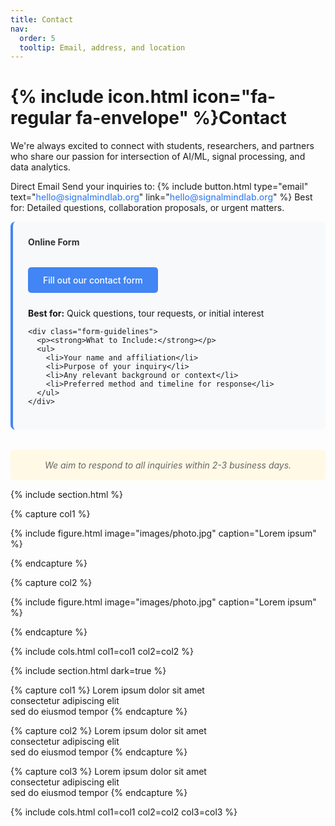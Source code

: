 ```yaml
---
title: Contact
nav:
  order: 5
  tooltip: Email, address, and location
---
```


# {% include icon.html icon="fa-regular fa-envelope" %}Contact

We're always excited to connect with students, researchers, and partners who share 
our passion for intersection of AI/ML, signal processing, and data analytics. 


Direct Email
Send your inquiries to: 
{%
  include button.html
  type="email"
  text="hello@signalmindlab.org"
  link="hello@signalmindlab.org"
%}
Best for: Detailed questions, collaboration proposals, or urgent matters.

<!--{%
  include button.html
  type="phone"
  text="(555) 867-5309"
  link="+1-555-867-5309"
%}-->
<!--{%
  include button.html
  type="address"
  tooltip="Our location on Google Maps for easy navigation"
  link="https://www.google.com/maps"
%}-->
<!-- %%%%%%%%%%%%%%%%%%%%%%%%%%%%%% -->
<!--# Contact Us -->

<!-- <div class="contact-section">
  <h2>Have questions? Fill out the form below and we'll get back to you.</h2>
  <p>
    <a href="https://docs.google.com/forms/d/e/1FAIpQLSfSiHK-uUaKFaeHGmHQ8o9q5-jdpApIskqSv6V2niDE8VKK7w/viewform" 
       target="_blank" 
       rel="noopener noreferrer"
       class="form-link">
      Click here to open the contact form
    </a>
  </p>
</div>

<style>
  .contact-section {
    max-width: 700px;
    margin: 2rem auto;
    text-align: center;
  }
  
  .form-link {
    display: inline-block;
    padding: 12px 24px;
    background-color: #4285f4;
    color: white;
    text-decoration: none;
    border-radius: 5px;
    font-weight: 500;
    transition: background-color 0.3s;
  }
  
  .form-link:hover {
    background-color: #357ae8;
  }
</style> -->

  <div class="contact-method">
    <h4>Online Form</h4>
    <p>
      <a href="https://docs.google.com/forms/d/e/1FAIpQLSfSiHK-uUaKFaeHGmHQ8o9q5-jdpApIskqSv6V2niDE8VKK7w/viewform" 
         target="_blank" 
         rel="noopener noreferrer"
         class="form-button">
        Fill out our contact form
      </a>
    </p>
    <p><strong>Best for:</strong> Quick questions, tour requests, or initial interest</p>
    
    <div class="form-guidelines">
      <p><strong>What to Include:</strong></p>
      <ul>
        <li>Your name and affiliation</li>
        <li>Purpose of your inquiry</li>
        <li>Any relevant background or context</li>
        <li>Preferred method and timeline for response</li>
      </ul>
    </div>
  </div>

  <p class="response-time">We aim to respond to all inquiries within 2-3 business days.</p>
</div>

<style>
  .contact-section {
    max-width: 800px;
    margin: 2rem auto;
    padding: 2rem;
    line-height: 1.6;
  }

  .contact-section h2 {
    color: #333;
    margin-bottom: 1rem;
  }

  .contact-section h3 {
    color: #444;
    margin-top: 2rem;
    margin-bottom: 1.5rem;
  }

  .contact-method {
    background: #f8f9fa;
    padding: 1.5rem;
    margin-bottom: 1.5rem;
    border-radius: 8px;
    border-left: 4px solid #4285f4;
  }

  .contact-method h4 {
    color: #333;
    margin-top: 0;
    margin-bottom: 1rem;
  }

  .contact-method p {
    margin: 0.5rem 0;
  }

  .form-button {
    display: inline-block;
    padding: 12px 24px;
    background-color: #4285f4;
    color: white;
    text-decoration: none;
    border-radius: 5px;
    font-weight: 500;
    transition: background-color 0.3s;
    margin: 1rem 0;
  }

  .form-button:hover {
    background-color: #357ae8;
  }

  .form-guidelines {
    margin-top: 1rem;
    padding: 1rem;
    background: white;
    border-radius: 5px;
  }

  .form-guidelines ul {
    margin: 0.5rem 0;
    padding-left: 1.5rem;
  }

  .form-guidelines li {
    margin: 0.3rem 0;
  }

  .response-time {
    text-align: center;
    font-style: italic;
    color: #666;
    margin-top: 2rem;
    padding: 1rem;
    background: #fff9e6;
    border-radius: 5px;
  }

  a[href^="mailto:"] {
    color: #4285f4;
    text-decoration: none;
    font-weight: 500;
  }

  a[href^="mailto:"]:hover {
    text-decoration: underline;
  }
</style>




{% include section.html %}

{% capture col1 %}

{%
  include figure.html
  image="images/photo.jpg"
  caption="Lorem ipsum"
%}

{% endcapture %}

{% capture col2 %}

{%
  include figure.html
  image="images/photo.jpg"
  caption="Lorem ipsum"
%}

{% endcapture %}

{% include cols.html col1=col1 col2=col2 %}

{% include section.html dark=true %}

{% capture col1 %}
Lorem ipsum dolor sit amet  
consectetur adipiscing elit  
sed do eiusmod tempor
{% endcapture %}

{% capture col2 %}
Lorem ipsum dolor sit amet  
consectetur adipiscing elit  
sed do eiusmod tempor
{% endcapture %}

{% capture col3 %}
Lorem ipsum dolor sit amet  
consectetur adipiscing elit  
sed do eiusmod tempor
{% endcapture %}

{% include cols.html col1=col1 col2=col2 col3=col3 %}
